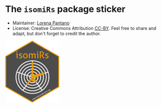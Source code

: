 # The `isomiRs` package sticker

* Maintainer: [Lorena Pantano](https://github.com/lpantano/)
* License: Creative Commons Attribution
[CC-BY](https://creativecommons.org/licenses/by/2.0/). Feel free to
share and adapt, but don't forget to credit the author.

<img src=isomirs.png height="200">
